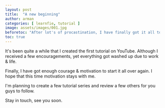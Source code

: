 ```yaml
---
layout: post
title:  "A new beginning"
author: arman
categories: [ learnfie, tutorial ]
image: assets/images/001.jpg
beforetoc: "After lot's of procastination, I have finally got it all togather and started the blog again."
toc: true
---
```

It's been quite a while that I created the first tutorial on YouTube. Although I received a few encouragements, yet everything got washed up due to work & life.

Finally, I have got enough courage & motivation to start it all over again. I hope that this time motivation stays with me.

I'm planning to create a few tutorial series and review a few others for you guys to follow.

Stay in touch, see you soon.